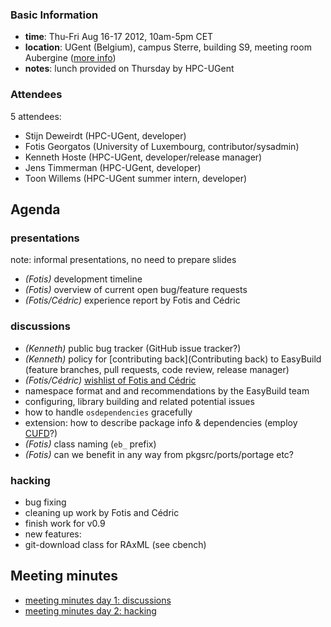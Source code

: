### Basic Information

* **time**: Thu-Fri Aug 16-17 2012, 10am-5pm CET
* **location**: UGent (Belgium), campus Sterre, building S9, meeting room Aubergine ([more info](http://www.ugent.be/hpc/en/contact))
* **notes**: lunch provided on Thursday by HPC-UGent

### Attendees

5 attendees:
* Stijn Deweirdt (HPC-UGent, developer)
* Fotis Georgatos (University of Luxembourg, contributor/sysadmin)
* Kenneth Hoste (HPC-UGent, developer/release manager)
* Jens Timmerman (HPC-UGent, developer)
* Toon Willems (HPC-UGent summer intern, developer)

## Agenda

### presentations
note: informal presentations, no need to prepare slides
 * _(Fotis)_ development timeline
 * _(Fotis)_ overview of current open bug/feature requests
 * _(Fotis/Cédric)_ experience report by Fotis and Cédric

###  discussions
 * _(Kenneth)_ public bug tracker (GitHub issue tracker?)
 * _(Kenneth)_ policy for [contributing back](Contributing back) to EasyBuild (feature branches, pull requests, code review, release manager)
 * _(Fotis/Cédric)_ [wishlist of Fotis and Cédric](https://github.com/fgeorgatos/easybuild/wiki/Wishlist)
  * namespace format and and recommendations by the EasyBuild team
  * configuring, library building and related potential issues
  * how to handle `osdependencies` gracefully
   * extension: how to describe package info & dependencies (employ [CUFD](http://www.mancoosi.org/cudf/)?) 
 * _(Fotis)_ class naming (`eb_` prefix)
 * _(Fotis)_ can we benefit in any way from pkgsrc/ports/portage etc?

###  hacking
 * bug fixing
 * cleaning up work by Fotis and Cédric
 * finish work for v0.9
 * new features:
  * git-download class for RAxML (see cbench)

## Meeting minutes

 * [meeting minutes day 1: discussions](1st-EasyBuild-hackathon---meeting-minutes-day-1)
 * [meeting minutes day 2: hacking](1st-EasyBuild-hackathon---meeting-minutes-day-2)